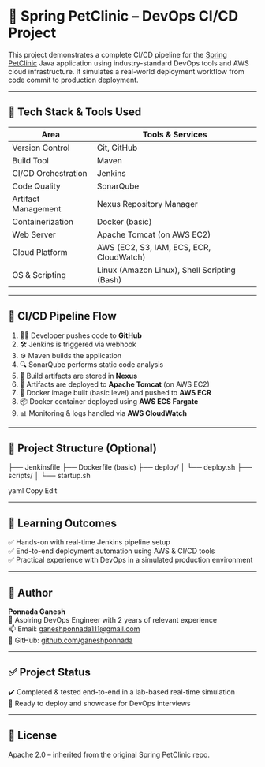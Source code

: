 # 🐾 Spring PetClinic – DevOps CI/CD Project

This project demonstrates a complete CI/CD pipeline for the [Spring PetClinic](https://github.com/spring-projects/spring-petclinic) Java application using industry-standard DevOps tools and AWS cloud infrastructure. It simulates a real-world deployment workflow from code commit to production deployment.

---

## 🚀 Tech Stack & Tools Used

| Area             | Tools & Services                                          |
|------------------|-----------------------------------------------------------|
| Version Control  | Git, GitHub                                               |
| Build Tool       | Maven                                                     |
| CI/CD Orchestration | Jenkins                                                |
| Code Quality     | SonarQube                                                 |
| Artifact Management | Nexus Repository Manager                              |
| Containerization | Docker (basic)                                            |
| Web Server       | Apache Tomcat (on AWS EC2)                                |
| Cloud Platform   | AWS (EC2, S3, IAM, ECS, ECR, CloudWatch)                  |
| OS & Scripting   | Linux (Amazon Linux), Shell Scripting (Bash)              |

---

## 🔁 CI/CD Pipeline Flow

1. 🧑‍💻 Developer pushes code to **GitHub**
2. 🛠 Jenkins is triggered via webhook
3. ⚙️ Maven builds the application
4. 🔍 SonarQube performs static code analysis
5. 🎯 Build artifacts are stored in **Nexus**
6. 🚀 Artifacts are deployed to **Apache Tomcat** (on AWS EC2)
7. 🐳 Docker image built (basic level) and pushed to **AWS ECR**
8. 📦 Docker container deployed using **AWS ECS Fargate**
9. 📊 Monitoring & logs handled via **AWS CloudWatch**

---

## 📁 Project Structure (Optional)

├── Jenkinsfile
├── Dockerfile (basic)
├── deploy/
│ └── deploy.sh
├── scripts/
│ └── startup.sh

yaml
Copy
Edit

---

## 📌 Learning Outcomes

✅ Hands-on with real-time Jenkins pipeline setup  
✅ End-to-end deployment automation using AWS & CI/CD tools  
✅ Practical experience with DevOps in a simulated production environment  

---

## 👤 Author

**Ponnada Ganesh**  
💼 Aspiring DevOps Engineer with 2 years of relevant experience  
📫 Email: ganeshponnada111@gmail.com  
🔗 GitHub: [github.com/ganeshponnada](https://github.com/ganeshponnada)

---

## ✅ Project Status

✔️ Completed & tested end-to-end in a lab-based real-time simulation  
🚀 Ready to deploy and showcase for DevOps interviews

---

## 📄 License

Apache 2.0 – inherited from the original Spring PetClinic repo.
